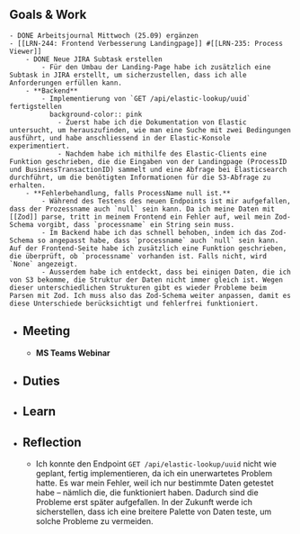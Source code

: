 ## Goals & Work
	- DONE Arbeitsjournal Mittwoch (25.09) ergänzen
	- [[LRN-244: Frontend Verbesserung Landingpage]] #[[LRN-235: Process Viewer]]
		- DONE Neue JIRA Subtask erstellen
			- Für den Umbau der Landing-Page habe ich zusätzlich eine Subtask in JIRA erstellt, um sicherzustellen, dass ich alle Anforderungen erfüllen kann.
		- **Backend**
			- Implementierung von `GET /api/elastic-lookup/uuid` fertigstellen
			  background-color:: pink
				- Zuerst habe ich die Dokumentation von Elastic untersucht, um herauszufinden, wie man eine Suche mit zwei Bedingungen ausführt, und habe anschliessend in der Elastic-Konsole experimentiert.
				- Nachdem habe ich mithilfe des Elastic-Clients eine Funktion geschrieben, die die Eingaben von der Landingpage (ProcessID und BusinessTransactionID) sammelt und eine Abfrage bei Elasticsearch durchführt, um die benötigten Informationen für die S3-Abfrage zu erhalten.
		- **Fehlerbehandlung, falls ProcessName null ist.**
			- Während des Testens des neuen Endpoints ist mir aufgefallen, dass der Prozessname auch `null` sein kann. Da ich meine Daten mit [[Zod]] parse, tritt in meinem Frontend ein Fehler auf, weil mein Zod-Schema vorgibt, dass `processname` ein String sein muss.
			- Im Backend habe ich das schnell behoben, indem ich das Zod-Schema so angepasst habe, dass `processname` auch `null` sein kann. Auf der Frontend-Seite habe ich zusätzlich eine Funktion geschrieben, die überprüft, ob `processname` vorhanden ist. Falls nicht, wird `None` angezeigt.
			- Ausserdem habe ich entdeckt, dass bei einigen Daten, die ich von S3 bekomme, die Struktur der Daten nicht immer gleich ist. Wegen dieser unterschiedlichen Strukturen gibt es wieder Probleme beim Parsen mit Zod. Ich muss also das Zod-Schema weiter anpassen, damit es diese Unterschiede berücksichtigt und fehlerfrei funktioniert.
- ## Meeting
	- **MS Teams Webinar**
- ## Duties
- ## Learn
- ## Reflection
	- Ich konnte den Endpoint `GET /api/elastic-lookup/uuid` nicht wie geplant, fertig implementieren, da ich ein unerwartetes Problem hatte. Es war mein Fehler, weil ich nur bestimmte Daten getestet habe – nämlich die, die funktioniert haben. Dadurch sind die Probleme erst später aufgefallen. In der Zukunft werde ich sicherstellen, dass ich eine breitere Palette von Daten teste, um solche Probleme zu vermeiden.